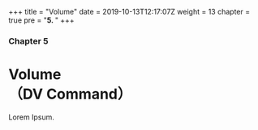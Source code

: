 +++
title = "Volume"
date = 2019-10-13T12:17:07Z
weight = 13
chapter = true
pre = "<b>5. </b>"
+++

### Chapter 5

# Volume<br>（DV Command）

Lorem Ipsum.
